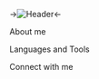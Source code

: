 ->![Header](https://github.com/Kenzh0/kenzh0/blob/main/assets/Yera.gif)<-

About me

Languages and Tools

Connect with me
